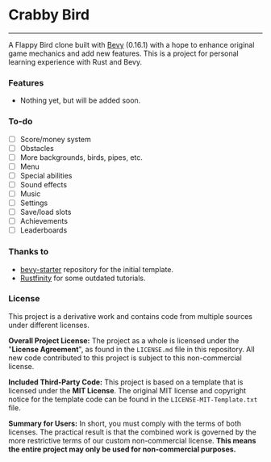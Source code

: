 # Crabby Bird

---

A Flappy Bird clone built with [Bevy](https://bevyengine.org/) (0.16.1) with a hope to enhance original game mechanics and add new features. This is a project for personal learning experience with Rust and Bevy.

### Features

- Nothing yet, but will be added soon.

### To-do

- [ ] Score/money system
- [ ] Obstacles
- [ ] More backgrounds, birds, pipes, etc.
- [ ] Menu
- [ ] Special abilities
- [ ] Sound effects
- [ ] Music
- [ ] Settings
- [ ] Save/load slots
- [ ] Achievements
- [ ] Leaderboards

### Thanks to

- [bevy-starter](https://github.com/nolantait/bevy-starter) repository for the initial template.
- [Rustfinity](https://www.rustfinity.com/tutorials/flappy-rust/) for some outdated tutorials.

### License

This project is a derivative work and contains code from multiple sources under different licenses.

**Overall Project License:**
The project as a whole is licensed under the "**License Agreement**", as found in the `LICENSE.md` file in this repository. All new code contributed to this project is subject to this non-commercial license.

**Included Third-Party Code:**
This project is based on a template that is licensed under the **MIT License**. The original MIT license and copyright notice for the template code can be found in the `LICENSE-MIT-Template.txt` file.

**Summary for Users:**
In short, you must comply with the terms of both licenses. The practical result is that the combined work is governed by the more restrictive terms of our custom non-commercial license. **This means the entire project may only be used for non-commercial purposes.**
